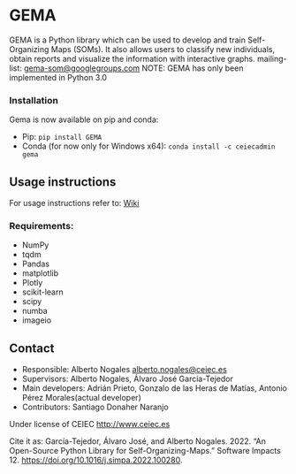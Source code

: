 # GEMA
GEMA is a Python library which can be used to develop and train Self-Organizing Maps (SOMs). It also allows users to classify new individuals, obtain reports and visualize the information with interactive graphs.
mailing-list: gema-som@googlegroups.com
NOTE: GEMA has only been implemented in Python 3.0

### Installation
Gema is now available on pip and conda:
- Pip:
	`pip install GEMA`
- Conda (for now only for Windows x64):
	`conda install -c ceiecadmin gema`

## Usage instructions
For usage instructions refer to:
[Wiki](https://github.com/ufvceiec/GEMA/wiki)

### Requirements:
- NumPy
- tqdm
- Pandas
- matplotlib
- Plotly
- scikit-learn
- scipy
- numba
- imageio

## Contact
- Responsible: Alberto Nogales alberto.nogales@ceiec.es
- Supervisors: Alberto Nogales, Álvaro José García-Tejedor
- Main developers: Adrián Prieto, Gonzalo de las Heras de Matías, Antonio Pérez Morales(actual developer)
- Contributors: Santiago Donaher Naranjo

Under license of CEIEC http://www.ceiec.es

Cite it as: García-Tejedor, Álvaro José, and Alberto Nogales. 2022. “An Open-Source Python Library for Self-Organizing-Maps.” Software Impacts 12. https://doi.org/10.1016/j.simpa.2022.100280.

